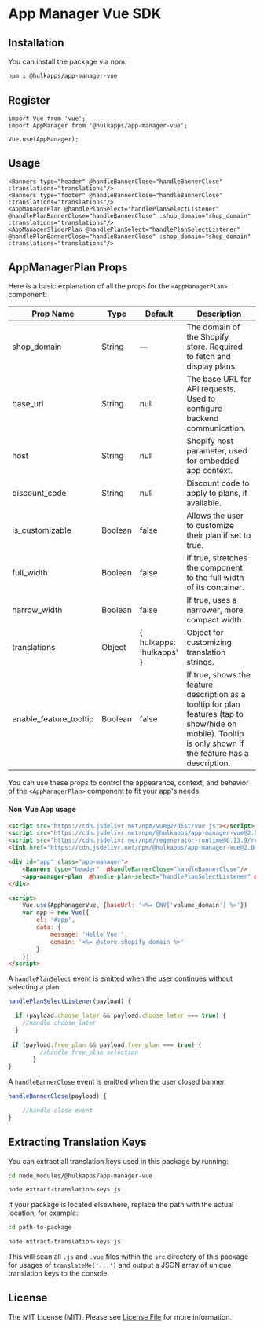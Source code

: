 # App Manager Vue SDK

[//]: # (This is where your description should go. Try and limit it to a paragraph or two, and maybe throw in a mention of what PSRs you support to avoid any confusion with users and contributors.)

## Installation

You can install the package via npm:

```bash
npm i @hulkapps/app-manager-vue
```

## Register

```vue
import Vue from 'vue';
import AppManager from '@hulkapps/app-manager-vue';

Vue.use(AppManager);
```


## Usage

```vue
<Banners type="header" @handleBannerClose="handleBannerClose" :translations="translations"/>
<Banners type="footer" @handleBannerClose="handleBannerClose" :translations="translations"/>
<AppManagerPlan @handlePlanSelect="handlePlanSelectListener" @handlePlanBannerClose="handleBannerClose" :shop_domain="shop_domain" :translations="translations"/>
<AppManagerSliderPlan @handlePlanSelect="handlePlanSelectListener" @handlePlanBannerClose="handleBannerClose" :shop_domain="shop_domain" :translations="translations"/>
```

## AppManagerPlan Props

Here is a basic explanation of all the props for the `<AppManagerPlan>` component:

| Prop Name      | Type    | Default   | Description                                                                 |
|--------------- |---------|-----------|-----------------------------------------------------------------------------|
| shop_domain    | String  | —         | The domain of the Shopify store. Required to fetch and display plans.       |
| base_url       | String  | null      | The base URL for API requests. Used to configure backend communication.     |
| host           | String  | null      | Shopify host parameter, used for embedded app context.                      |
| discount_code  | String  | null      | Discount code to apply to plans, if available.                              |
| is_customizable| Boolean | false     | Allows the user to customize their plan if set to true.                     |
| full_width     | Boolean | false     | If true, stretches the component to the full width of its container.        |
| narrow_width   | Boolean | false     | If true, uses a narrower, more compact width.                               |
| translations   | Object  | { hulkapps: 'hulkapps' } | Object for customizing translation strings.           |
| enable_feature_tooltip | Boolean | false | If true, shows the feature description as a tooltip for plan features (tap to show/hide on mobile). Tooltip is only shown if the feature has a description. |

You can use these props to control the appearance, context, and behavior of the `<AppManagerPlan>` component to fit your app's needs.

#### Non-Vue App usage

```html
<script src="https://cdn.jsdelivr.net/npm/vue@2/dist/vue.js"></script>
<script src="https://cdn.jsdelivr.net/npm/@hulkapps/app-manager-vue@2.0.3/dist/app-manager-vue.min.js"></script>
<script src="https://cdn.jsdelivr.net/npm/regenerator-runtime@0.13.9/runtime.min.js"></script>
<link href="https://cdn.jsdelivr.net/npm/@hulkapps/app-manager-vue@2.0.3/dist/hulkapps-app-manager.css" rel="stylesheet">

<div id="app" class="app-manager">
    <Banners type="header"  @handleBannerClose="handleBannerClose"/>
    <app-manager-plan  @handle-plan-select="handlePlanSelectListener" @handlePlanBannerClose="handleBannerClose" :translations="translations" shop_domain="<%= @store.shopify_domain %>" />
</div>

<script>
    Vue.use(AppManagerVue, {baseUrl: '<%= ENV['volume_domain'] %>'})
    var app = new Vue({
        el: '#app',
        data: {
            message: 'Hello Vue!',
            domain: '<%= @store.shopify_domain %>'
        }
    })
</script>
```

A `handlePlanSelect` event is emitted when the user continues without selecting a plan.

```javascript
handlePlanSelectListener(payload) {

  if (payload.choose_later && payload.choose_later === true) {
    //handle choose_later
  }
    
 if (payload.free_plan && payload.free_plan === true) {
         //handle free_plan selection
       }
}
```


A `handleBannerClose` event is emitted when the user closed banner.

```javascript
handleBannerClose(payload) {

    //handle close event
}
```

## Extracting Translation Keys

You can extract all translation keys used in this package by running:

```bash
cd node_modules/@hulkapps/app-manager-vue
```
```bash
node extract-translation-keys.js
```

If your package is located elsewhere, replace the path with the actual location, for example:

```bash
cd path-to-package
```
```bash
node extract-translation-keys.js
```

This will scan all `.js` and `.vue` files within the `src` directory of this package for usages of `translateMe('...')` and output a JSON array of unique translation keys to the console.

## License

The MIT License (MIT). Please see [License File](LICENSE) for more information.